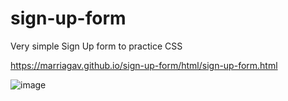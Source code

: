 # sign-up-form

Very simple Sign Up form to practice CSS

https://marriagav.github.io/sign-up-form/html/sign-up-form.html

![image](https://user-images.githubusercontent.com/65412950/219468643-61b547c9-861d-4ad6-a3da-ec333c608083.png)
